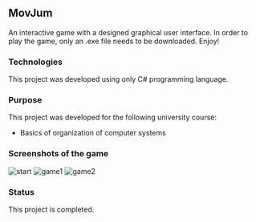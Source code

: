 ## MovJum

An interactive game with a designed graphical user interface.
In order to play the game, only an .exe file needs to be downloaded. Enjoy!

### Technologies

This project was developed using only C# programming language.

### Purpose

This project was developed for the following university course:
* Basics of organization of computer systems

### Screenshots of the game

![start](https://user-images.githubusercontent.com/44722312/125033730-fb89f680-e08f-11eb-8b7f-991a75c645a4.png)
![game1](https://user-images.githubusercontent.com/44722312/125033774-093f7c00-e090-11eb-85fd-8832cf2550e1.png)
![game2](https://user-images.githubusercontent.com/44722312/125034155-91be1c80-e090-11eb-820e-910735b3dc82.png)

### Status

This project is completed.
